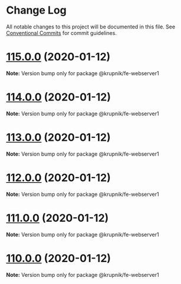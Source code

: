 # Change Log

All notable changes to this project will be documented in this file.
See [Conventional Commits](https://conventionalcommits.org) for commit guidelines.

# [115.0.0](https://github.com/yurikrupniktools/client-apps/compare/@krupnik/fe-webserver1@114.0.0...@krupnik/fe-webserver1@115.0.0) (2020-01-12)

**Note:** Version bump only for package @krupnik/fe-webserver1





# [114.0.0](https://github.com/yurikrupniktools/client-apps/compare/@krupnik/fe-webserver1@113.0.0...@krupnik/fe-webserver1@114.0.0) (2020-01-12)

**Note:** Version bump only for package @krupnik/fe-webserver1





# [113.0.0](https://github.com/yurikrupniktools/client-apps/compare/@krupnik/fe-webserver1@112.0.0...@krupnik/fe-webserver1@113.0.0) (2020-01-12)

**Note:** Version bump only for package @krupnik/fe-webserver1





# [112.0.0](https://github.com/yurikrupniktools/client-apps/compare/@krupnik/fe-webserver1@111.0.0...@krupnik/fe-webserver1@112.0.0) (2020-01-12)

**Note:** Version bump only for package @krupnik/fe-webserver1





# [111.0.0](https://github.com/yurikrupniktools/client-apps/compare/@krupnik/fe-webserver1@110.0.0...@krupnik/fe-webserver1@111.0.0) (2020-01-12)

**Note:** Version bump only for package @krupnik/fe-webserver1





# [110.0.0](https://github.com/yurikrupniktools/client-apps/compare/@krupnik/fe-webserver1@109.0.20...@krupnik/fe-webserver1@110.0.0) (2020-01-12)

**Note:** Version bump only for package @krupnik/fe-webserver1
